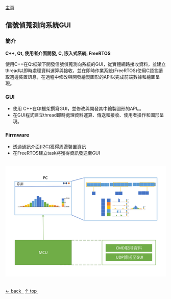 <nav class="pagination" role="navigation">
    <a class="previous pagination__newer btn btn-small btn-tertiary" href="../"> 主頁</a>
</nav>

## 信號偵蒐測向系統GUI
### 簡介

**C++, Qt, 使用者介面開發, C, 嵌入式系統, FreeRTOS**

使用C++在Qt框架下開發信號偵蒐測向系統的GUI，從實體網路接收資料，並建立thread以即時處理資料運算與接收，並在即時作業系統(FreeRTOS)使用C語言讀取週邊裝置訊息，在過程中修改與開發繪製圖形的API以完成前端數據和繪圖呈現。


### GUI
* 使用 C++在Qt框架撰寫GUI，並修改與開發其中繪製圖形的API。。
* 在GUI程式建立thread即時處理資料運算、傳送和接收、使用者操作和圖形呈現。
  
### Firmware
* 透過通訊介面(I2C)獲得周邊裝置資訊
* 在FreeRTOS建立task將獲得資訊發送至GUI

<br>
<img src="/work_experience/images/GUI.png"/>


<br>
<br>
<br>
<nav class="pagination" role="navigation">
    <a class="previous pagination__newer btn btn-small btn-tertiary" href="../"> &larr;&nbsp;back&nbsp;&nbsp;</a>
    <a class="previous pagination__newer btn btn-small btn-tertiary" href="#top"> &uarr;&nbsp;top&nbsp;</a>
</nav>

<br>
